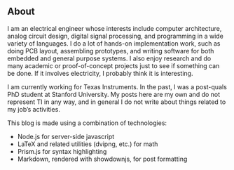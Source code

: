## About

I am an electrical engineer whose interests include computer architecture, analog circuit design,
digital signal processing, and programming in a wide variety of languages. I do a lot of hands-on
implementation work, such as doing PCB layout, assembling prototypes, and writing software for both
embedded and general purpose systems. I also enjoy research and do many academic or proof-of-concept
projects just to see if something can be done. If it involves electricity, I probably think it is
interesting.

I am currently working for Texas Instruments. In the past, I was a post-quals PhD student at
Stanford University. My posts here are my own and do not represent TI in any way, and in general I
do not write about things related to my job’s activities.

This blog is made using a combination of technologies:
* Node.js for server-side javascript
* LaTeX and related utilities (dvipng, etc.) for math
* Prism.js for syntax highlighting
* Markdown, rendered with showdownjs, for post formatting
